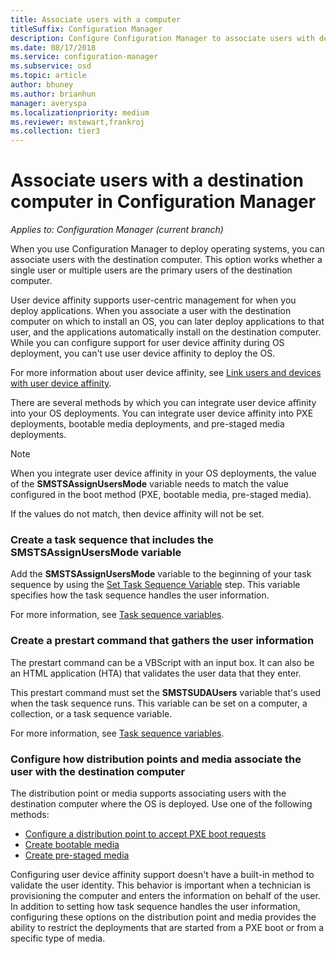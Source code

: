 ```yaml
---
title: Associate users with a computer
titleSuffix: Configuration Manager
description: Configure Configuration Manager to associate users with destination computers when deploying operating systems.
ms.date: 08/17/2018
ms.service: configuration-manager
ms.subservice: osd
ms.topic: article
author: bhuney
ms.author: brianhun
manager: averyspa
ms.localizationpriority: medium
ms.reviewer: mstewart,frankroj
ms.collection: tier3
---
```


# Associate users with a destination computer in Configuration Manager

*Applies to: Configuration Manager (current branch)*

When you use Configuration Manager to deploy operating systems, you can associate users with the destination computer. This option works whether a single user or multiple users are the primary users of the destination computer.

User device affinity supports user-centric management for when you deploy applications. When you associate a user with the destination computer on which to install an OS, you can later deploy applications to that user, and the applications automatically install on the destination computer. While you can configure support for user device affinity during OS deployment, you can't use user device affinity to deploy the OS.

For more information about user device affinity, see [Link users and devices with user device affinity](../../apps/deploy-use/link-users-and-devices-with-user-device-affinity.md).

There are several methods by which you can integrate user device affinity into your OS deployments. You can integrate user device affinity into PXE deployments, bootable media deployments, and pre-staged media deployments.

> [!NOTE]
> When you integrate user device affinity in your OS deployments, the value of the **SMSTSAssignUsersMode** variable needs to match the value configured in the boot method (PXE, bootable media, pre-staged media).
> 
> If the values do not match, then device affinity will not be set.

### Create a task sequence that includes the **SMSTSAssignUsersMode** variable

Add the **SMSTSAssignUsersMode** variable to the beginning of your task sequence by using the [Set Task Sequence Variable](../understand/task-sequence-steps.md#BKMK_SetTaskSequenceVariable) step. This variable specifies how the task sequence handles the user information.

For more information, see [Task sequence variables](../understand/task-sequence-variables.md#SMSTSAssignUsersMode).


### Create a prestart command that gathers the user information

The prestart command can be a VBScript with an input box. It can also be an HTML application (HTA) that validates the user data that they enter.

This prestart command must set the **SMSTSUDAUsers** variable that's used when the task sequence runs. This variable can be set on a computer, a collection, or a task sequence variable.

For more information, see [Task sequence variables](../understand/task-sequence-variables.md#SMSTSUDAUsers).


### Configure how distribution points and media associate the user with the destination computer

The distribution point or media supports associating users with the destination computer where the OS is deployed. Use one of the following methods:

- [Configure a distribution point to accept PXE boot requests](prepare-site-system-roles-for-operating-system-deployments.md#configuring-distribution-points-to-accept-pxe-requests)
- [Create bootable media](../deploy-use/create-bootable-media.md)
- [Create pre-staged media](../deploy-use/create-prestaged-media.md)


Configuring user device affinity support doesn't have a built-in method to validate the user identity. This behavior is important when a technician is provisioning the computer and enters the information on behalf of the user. In addition to setting how task sequence handles the user information, configuring these options on the distribution point and media provides the ability to restrict the deployments that are started from a PXE boot or from a specific type of media.
